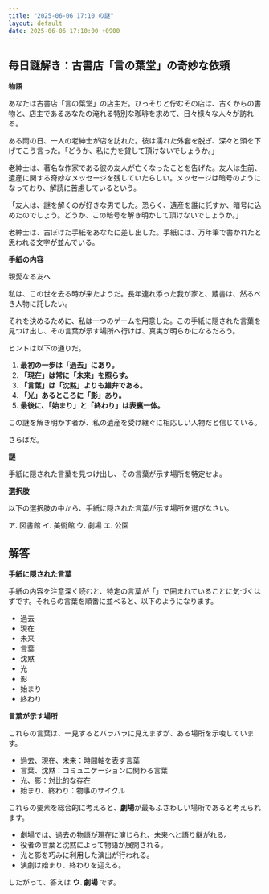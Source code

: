 ```yaml
---
title: "2025-06-06 17:10 の謎"
layout: default
date: 2025-06-06 17:10:00 +0900
---
```

## 毎日謎解き：古書店「言の葉堂」の奇妙な依頼

**物語**

あなたは古書店「言の葉堂」の店主だ。ひっそりと佇むその店は、古くからの書物と、店主であるあなたの淹れる特別な珈琲を求めて、日々様々な人々が訪れる。

ある雨の日、一人の老紳士が店を訪れた。彼は濡れた外套を脱ぎ、深々と頭を下げてこう言った。「どうか、私に力を貸して頂けないでしょうか。」

老紳士は、著名な作家である彼の友人が亡くなったことを告げた。友人は生前、遺産に関する奇妙なメッセージを残していたらしい。メッセージは暗号のようになっており、解読に苦慮しているという。

「友人は、謎を解くのが好きな男でした。恐らく、遺産を誰に託すか、暗号に込めたのでしょう。どうか、この暗号を解き明かして頂けないでしょうか。」

老紳士は、古ぼけた手紙をあなたに差し出した。手紙には、万年筆で書かれたと思われる文字が並んでいる。

**手紙の内容**

親愛なる友へ

私は、この世を去る時が来たようだ。長年連れ添った我が家と、蔵書は、然るべき人物に託したい。

それを決めるために、私は一つのゲームを用意した。この手紙に隠された言葉を見つけ出し、その言葉が示す場所へ行けば、真実が明らかになるだろう。

ヒントは以下の通りだ。

1.  **最初の一歩は「過去」にあり。**
2.  **「現在」は常に「未来」を照らす。**
3.  **「言葉」は「沈黙」よりも雄弁である。**
4.  **「光」あるところに「影」あり。**
5.  **最後に、「始まり」と「終わり」は表裏一体。**

この謎を解き明かす者が、私の遺産を受け継ぐに相応しい人物だと信じている。

さらばだ。

**謎**

手紙に隠された言葉を見つけ出し、その言葉が示す場所を特定せよ。

**選択肢**

以下の選択肢の中から、手紙に隠された言葉が示す場所を選びなさい。

ア. 図書館
イ. 美術館
ウ. 劇場
エ. 公園

## 解答

**手紙に隠された言葉**

手紙の内容を注意深く読むと、特定の言葉が「」で囲まれていることに気づくはずです。それらの言葉を順番に並べると、以下のようになります。

*   過去
*   現在
*   未来
*   言葉
*   沈黙
*   光
*   影
*   始まり
*   終わり

**言葉が示す場所**

これらの言葉は、一見するとバラバラに見えますが、ある場所を示唆しています。

*   過去、現在、未来：時間軸を表す言葉
*   言葉、沈黙：コミュニケーションに関わる言葉
*   光、影：対比的な存在
*   始まり、終わり：物事のサイクル

これらの要素を総合的に考えると、**劇場**が最もふさわしい場所であると考えられます。

*   劇場では、過去の物語が現在に演じられ、未来へと語り継がれる。
*   役者の言葉と沈黙によって物語が展開される。
*   光と影を巧みに利用した演出が行われる。
*   演劇は始まり、終わりを迎える。

したがって、答えは **ウ. 劇場** です。
